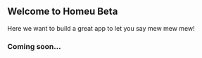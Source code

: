 

## Welcome to Homeu Beta

Here we want to build a great app to let you say mew mew mew!

### Coming soon...
